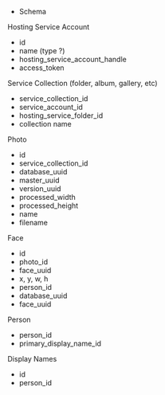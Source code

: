 * Schema

Hosting Service Account
  - id
  - name (type ?)
  - hosting_service_account_handle
  - access_token

Service Collection (folder, album, gallery, etc)
  - service_collection_id
  - service_account_id
  - hosting_service_folder_id
  - collection name

Photo
  - id
  - service_collection_id
  - database_uuid
  - master_uuid
  - version_uuid
  - processed_width
  - processed_height
  - name
  - filename

Face
  - id
  - photo_id
  - face_uuid
  - x, y, w, h
  - person_id
  - database_uuid
  - face_uuid

Person
  - person_id
  - primary_display_name_id

Display Names
  - id
  - person_id

